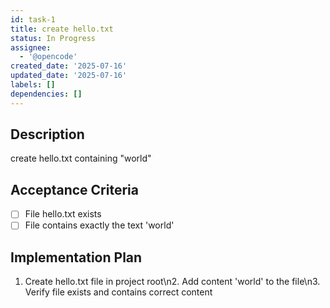```yaml
---
id: task-1
title: create hello.txt
status: In Progress
assignee:
  - '@opencode'
created_date: '2025-07-16'
updated_date: '2025-07-16'
labels: []
dependencies: []
---
```


## Description

create hello.txt containing "world"

## Acceptance Criteria

- [ ] File hello.txt exists
- [ ] File contains exactly the text 'world'

## Implementation Plan

1. Create hello.txt file in project root\n2. Add content 'world' to the file\n3. Verify file exists and contains correct content
